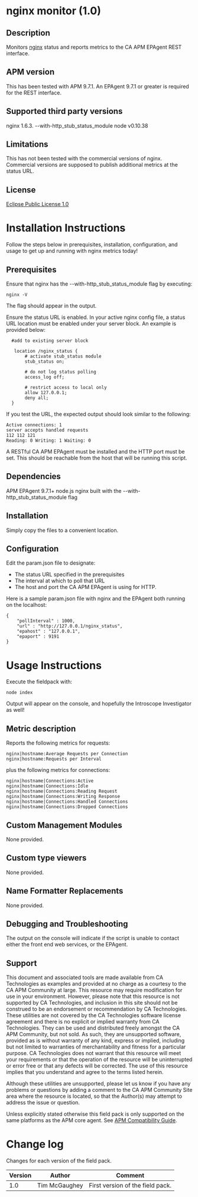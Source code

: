 # nginx monitor (1.0)

## Description
Monitors [nginx](http://nginx.org/en/ "nginx") status and reports metrics to the CA APM EPAgent REST interface.

## APM version
This has been tested with APM 9.7.1.  An EPAgent 9.7.1 or greater is required for the REST interface.

## Supported third party versions
nginx 1.6.3. --with-http_stub_status_module
node v0.10.38

## Limitations
This has not been tested with the commercial versions of nginx.  Commercial versions are supposed to publish additional metrics at the status URL.

## License
[Eclipse Public License 1.0](https://www.eclipse.org/legal/epl-v10.html "Eclipse Public License")


# Installation Instructions
Follow the steps below in prerequisites, installation, configuration, and usage to get up and running with nginx metrics today!

## Prerequisites
Ensure that nginx has the --with-http_stub_status_module flag by executing:

    nginx -V
The flag should appear in the output.

Ensure the status URL is enabled. In your active nginx config file, a status URL location must be enabled under your server block.  An example is provided below:

    
      #add to existing server block
   
       location /nginx_status {
           # activate stub_status module
           stub_status on;
   
           # do not log status polling
           access_log off;
   
           # restrict access to local only
           allow 127.0.0.1;
           deny all;
      }
If you test the URL, the expected output should look similar to the following:

    Active connections: 1
    server accepts handled requests
    112 112 121
    Reading: 0 Writing: 1 Waiting: 0

A RESTful CA APM EPAgent must be installed and the HTTP port must be set.  This should be reachable from the host that will be running this script.

## Dependencies
APM EPAgent 9.7.1+
node.js
nginx built with the --with-http_stub_status_module flag

## Installation
Simply copy the files to a convenient location.

## Configuration
Edit the param.json file to designate:

 - The status URL specified in the prerequisites 
 - The interval at which to poll that URL  
 - The host and port the CA APM EPAgent is using for HTTP.

Here is a sample param.json file with nginx and the EPAgent both running on the localhost:

    {
    	"pollInterval" : 1000,
    	"url" : "http://127.0.0.1/nginx_status",
    	"epahost" : "127.0.0.1",
    	"epaport" : 9191
    }


# Usage Instructions
Execute the fieldpack with:

    node index
Output will appear on the console, and hopefully the Introscope Investigator as well!

## Metric description
Reports the following metrics for requests:

    nginx|hostname:Average Requests per Connection 
    nginx|hostname:Requests per Interval

plus the following metrics for connections: 

    nginx|hostname|Connections:Active
    nginx|hostname|Connections:Idle
    nginx|hostname|Connections:Reading Request
    nginx|hostname|Connections:Writing Response
    nginx|hostname|Connections:Handled Connections
    nginx|hostname|Connections:Dropped Connections


## Custom Management Modules
None provided.

## Custom type viewers
None provided.

## Name Formatter Replacements
None provided.

## Debugging and Troubleshooting
The output on the console will indicate if the script is unable to contact either the front end web services, or  the EPAgent.  

## Support
This document and associated tools are made available from CA Technologies as examples and provided at no charge as a courtesy to the CA APM Community at large. This resource may require modification for use in your environment. However, please note that this resource is not supported by CA Technologies, and inclusion in this site should not be construed to be an endorsement or recommendation by CA Technologies. These utilities are not covered by the CA Technologies software license agreement and there is no explicit or implied warranty from CA Technologies. They can be used and distributed freely amongst the CA APM Community, but not sold. As such, they are unsupported software, provided as is without warranty of any kind, express or implied, including but not limited to warranties of merchantability and fitness for a particular purpose. CA Technologies does not warrant that this resource will meet your requirements or that the operation of the resource will be uninterrupted or error free or that any defects will be corrected. The use of this resource implies that you understand and agree to the terms listed herein.

Although these utilities are unsupported, please let us know if you have any problems or questions by adding a comment to the CA APM Community Site area where the resource is located, so that the Author(s) may attempt to address the issue or question.

Unless explicitly stated otherwise this field pack is only supported on the same platforms as the APM core agent. See [APM Compatibility Guide](http://www.ca.com/us/support/ca-support-online/product-content/status/compatibility-matrix/application-performance-management-compatibility-guide.aspx).


# Change log
Changes for each version of the field pack.

Version | Author | Comment
--------|--------|--------
1.0 | Tim McGaughey | First version of the field pack.


